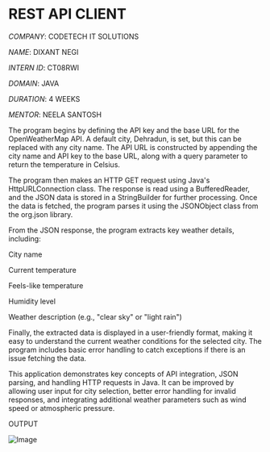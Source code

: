 # REST API CLIENT

*COMPANY*: CODETECH IT SOLUTIONS

*NAME*: DIXANT NEGI

*INTERN ID*: CT08RWI

*DOMAIN*: JAVA

*DURATION*: 4 WEEKS

*MENTOR*: NEELA SANTOSH

The program begins by defining the API key and the base URL for the OpenWeatherMap API. A default city, Dehradun, is set, but this can be replaced with any city name. The API URL is constructed by appending the city name and API key to the base URL, along with a query parameter to return the temperature in Celsius.

The program then makes an HTTP GET request using Java's HttpURLConnection class. The response is read using a BufferedReader, and the JSON data is stored in a StringBuilder for further processing. Once the data is fetched, the program parses it using the JSONObject class from the org.json library.

From the JSON response, the program extracts key weather details, including:

City name

Current temperature

Feels-like temperature

Humidity level

Weather description (e.g., "clear sky" or "light rain")


Finally, the extracted data is displayed in a user-friendly format, making it easy to understand the current weather conditions for the selected city. The program includes basic error handling to catch exceptions if there is an issue fetching the data.

This application demonstrates key concepts of API integration, JSON parsing, and handling HTTP requests in Java. It can be improved by allowing user input for city selection, better error handling for invalid responses, and integrating additional weather parameters such as wind speed or atmospheric pressure.

OUTPUT

![Image](https://github.com/user-attachments/assets/1e3192ae-b98c-4719-837c-46f079ed85e7)

